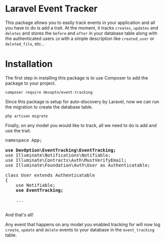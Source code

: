 # Laravel Event Tracker

This package allows you to easily track events in your application 
and all you have to do is add a trait. At the moment, it tracks
`creates`, `updates` and `deletes` and stores the `before` and `after`
in your database table along with the authenticated users
`id` with a simple description like `created_user` or 
`deleted_file`, etc...

# Installation

The first step in installing this package is to use Composer to 
add the package to your project.

```
composer require devoptn/event-tracking
```

Since this package is setup for auto-discovery by Laravel, now
we can run the migration to create the database table.

```
php artisan migrate
```

Finally, on any model you would like to track, all we need to 
do is add and use the trait.

<pre>
namespace App;

<b>use DevOption\EventTracking\EventTracking;</b>
use Illuminate\Notifications\Notifiable;
use Illuminate\Contracts\Auth\MustVerifyEmail;
use Illuminate\Foundation\Auth\User as Authenticatable;

class User extends Authenticatable
{
    use Notifiable;
    <b>use EventTracking;</b>

    ...

</pre>

And that's all! 

Any event that happens on any model you enabled tracking 
for will now log `create`, `update` and `delete` events 
to your database in the `event_tracking` table.


